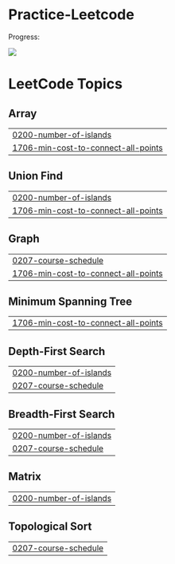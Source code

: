 # Practice-Leetcode

Progress: 

![](https://leetcard.jacoblin.cool/surya_ned?ext=heatmap)

<!---LeetCode Topics Start-->
# LeetCode Topics
## Array
|  |
| ------- |
| [0200-number-of-islands](https://github.com/Surya7612/Practice-Leetcode/tree/master/0200-number-of-islands) |
| [1706-min-cost-to-connect-all-points](https://github.com/Surya7612/Practice-Leetcode/tree/master/1706-min-cost-to-connect-all-points) |
## Union Find
|  |
| ------- |
| [0200-number-of-islands](https://github.com/Surya7612/Practice-Leetcode/tree/master/0200-number-of-islands) |
| [1706-min-cost-to-connect-all-points](https://github.com/Surya7612/Practice-Leetcode/tree/master/1706-min-cost-to-connect-all-points) |
## Graph
|  |
| ------- |
| [0207-course-schedule](https://github.com/Surya7612/Practice-Leetcode/tree/master/0207-course-schedule) |
| [1706-min-cost-to-connect-all-points](https://github.com/Surya7612/Practice-Leetcode/tree/master/1706-min-cost-to-connect-all-points) |
## Minimum Spanning Tree
|  |
| ------- |
| [1706-min-cost-to-connect-all-points](https://github.com/Surya7612/Practice-Leetcode/tree/master/1706-min-cost-to-connect-all-points) |
## Depth-First Search
|  |
| ------- |
| [0200-number-of-islands](https://github.com/Surya7612/Practice-Leetcode/tree/master/0200-number-of-islands) |
| [0207-course-schedule](https://github.com/Surya7612/Practice-Leetcode/tree/master/0207-course-schedule) |
## Breadth-First Search
|  |
| ------- |
| [0200-number-of-islands](https://github.com/Surya7612/Practice-Leetcode/tree/master/0200-number-of-islands) |
| [0207-course-schedule](https://github.com/Surya7612/Practice-Leetcode/tree/master/0207-course-schedule) |
## Matrix
|  |
| ------- |
| [0200-number-of-islands](https://github.com/Surya7612/Practice-Leetcode/tree/master/0200-number-of-islands) |
## Topological Sort
|  |
| ------- |
| [0207-course-schedule](https://github.com/Surya7612/Practice-Leetcode/tree/master/0207-course-schedule) |
<!---LeetCode Topics End-->